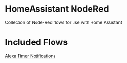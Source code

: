 # HomeAssistant NodeRed
Collection of Node-Red flows for use with Home Assistant


# Included Flows
[Alexa Timer Notifications](/Alexa_Timer_Notification)
